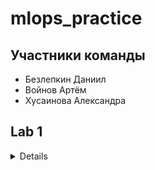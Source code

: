 # mlops_practice

## Участники команды
- Безлепкин Даниил
- Войнов Артём
- Хусаинова Александра

## Lab 1
<details>

* Необходимо создать простейший конвейер для автоматизации работы с моделью машинного обучения. 
* Отдельные этапы конвейера машинного обучения описываются в разных python–скриптах, которые потом соединяются в единую цепочку действий с помощью bash-скрипта.

</details>
